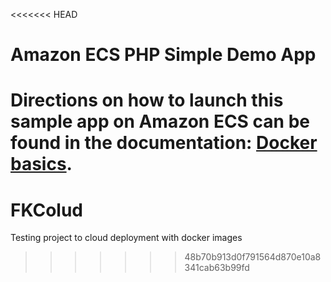 <<<<<<< HEAD
# Amazon ECS PHP Simple Demo App
Directions on how to launch this sample app on Amazon ECS can be found in the documentation: [Docker basics](http://docs.aws.amazon.com/AmazonECS/latest/developerguide/docker-basics.html).
=======
# FKColud
Testing project to cloud deployment with docker images
>>>>>>> 48b70b913d0f791564d870e10a8341cab63b99fd
